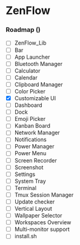 # ZenFlow

### Roadmap ()
- [ ] ZenFlow_Lib
- [ ] Bar
- [ ] App Launcher
- [ ] Bluetooth Manager
- [ ] Calculator
- [ ] Calendar
- [ ] Clipboard Manager
- [ ] Color Picker
- [x] Customizable UI
- [ ] Dashboard
- [ ] Dock
- [ ] Emoji Picker
- [ ] Kanban Board
- [ ] Network Manager
- [ ] Notifications
- [ ] Power Manager
- [ ] Power Menu
- [ ] Screen Recorder
- [ ] Screenshot
- [ ] Settings
- [ ] System Tray
- [ ] Terminal
- [ ] Tmux Session Manager
- [ ] Update checker
- [ ] Vertical Layout
- [ ] Wallpaper Selector
- [ ] Workspaces Overview
- [ ] Multi-monitor support
- [ ] install.sh
